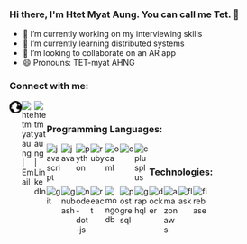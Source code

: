 ### Hi there, I'm Htet Myat Aung. You can call me Tet. 👋

- 🔭 I’m currently working on my interviewing skills
- 🌱 I’m currently learning distributed systems
- 👯 I’m looking to collaborate on an AR app
- 😄 Pronouns: TET-myat AHNG

### Connect with me:

[<img align="left" alt="htetmyataung.me" width="22px" src="https://raw.githubusercontent.com/iconic/open-iconic/master/svg/globe.svg" />][website]
[<img align="left" alt="htetmyataung | Email" width="22px" src="https://cdn.jsdelivr.net/npm/simple-icons@v3/icons/minutemailer.svg" />][email]
[<img align="left" alt="htetmyataung | LinkedIn" width="22px" src="https://cdn.jsdelivr.net/npm/simple-icons@v3/icons/linkedin.svg" />][linkedin]

<br />

[website]: https://devpost.com/htetmyataung
[email]: mailto:htetmyataung2027@gmail.com
[linkedin]: https://linkedin.com/in/htetmyataung

### Programming Languages:

<img align="left" alt="javascript" width="26px" src="https://cdn.jsdelivr.net/npm/simple-icons@v3/icons/javascript.svg" />
<img align="left" alt="java" width="26px" src="https://cdn.jsdelivr.net/npm/simple-icons@v3/icons/java.svg" />
<img align="left" alt="python" width="26px" src="https://cdn.jsdelivr.net/npm/simple-icons@v3/icons/python.svg" />
<img align="left" alt="ruby" width="26px" src="https://cdn.jsdelivr.net/npm/simple-icons@v3/icons/ruby.svg" />
<img align="left" alt="ocaml" width="26px" src="https://cdn.jsdelivr.net/npm/simple-icons@v3/icons/ocaml.svg" />
<img align="left" alt="c" width="26px" src="https://cdn.jsdelivr.net/npm/simple-icons@v3/icons/c.svg" />
<img align="left" alt="cplusplus" width="26px" src="https://cdn.jsdelivr.net/npm/simple-icons@v3/icons/cplusplus.svg" />

<br />

### Technologies:


<img align="left" alt="git" width="26px" src="https://cdn.jsdelivr.net/npm/simple-icons@v3/icons/git.svg" />
<img align="left" alt="gnubash" width="26px" src="https://cdn.jsdelivr.net/npm/simple-icons@v3/icons/gnubash.svg" />
<img align="left" alt="node-dot-js" width="26px" src="https://cdn.jsdelivr.net/npm/simple-icons@v3/icons/node-dot-js.svg" />
<img align="left" alt="react" width="26px" src="https://cdn.jsdelivr.net/npm/simple-icons@v3/icons/react.svg" />
<img align="left" alt="mongodb" width="26px" src="https://cdn.jsdelivr.net/npm/simple-icons@v3/icons/mongodb.svg" />
<img align="left" alt="postgresql" width="26px" src="https://cdn.jsdelivr.net/npm/simple-icons@v3/icons/postgresql.svg" />
<img align="left" alt="graphql" width="26px" src="https://cdn.jsdelivr.net/npm/simple-icons@v3/icons/graphql.svg" />
<img align="left" alt="docker" width="26px" src="https://cdn.jsdelivr.net/npm/simple-icons@v3/icons/docker.svg" />
<img align="left" alt="amazonaws" width="26px" src="https://cdn.jsdelivr.net/npm/simple-icons@v3/icons/amazonaws.svg" />
<img align="left" alt="flask" width="26px" src="https://cdn.jsdelivr.net/npm/simple-icons@v3/icons/flask.svg" />
<img align="left" alt="firebase" width="26px" src="https://cdn.jsdelivr.net/npm/simple-icons@v3/icons/firebase.svg" />
